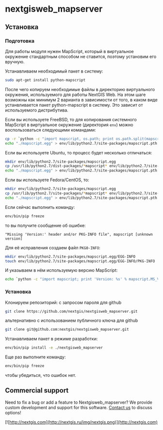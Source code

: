nextgisweb_mapserver
====================

## Установка

### Подготовка

Для работы модуля нужен MapScript, который в виртуальное окружение стандартным способом не ставится, поэтому установим его вручную.

Устанавливаем необходимый пакет в систему:

```bash
sudo apt-get install python-mapscript
```

После чего копируем необходимые файлы в директорию виртуального окружения, используемого для работы NextGIS Web. На этом шаге возможны как минимум 2 варианта в зависимости от того, в каком виде устанвливается пакет python-mapscript в систему. Это зависит от используемого дистрибутива.

Если вы используете FreeBSD, то для копирования системного MapScript в виртуальное окружение (директория `env`) можно воспользоваться следующими командами:

```bash
cp -r `python -c "import mapscript, os.path; print os.path.split(mapscript.__file__)[0]"` env/lib/python2.7/site-packages/mapscript.egg
echo "./mapscript.egg" > env/lib/python2.7/site-packages/mapscript.pth
```

Если вы используете Ubuntu, то процесс будет несколько отличаться:

```bash
mkdir env/lib/python2.7/site-packages/mapscript.egg
cp /usr/lib/python2.7/dist-packages/*mapscript* env/lib/python2.7/site-packages/mapscript.egg
echo "./mapscript.egg" > env/lib/python2.7/site-packages/mapscript.pth
```

Если вы используете Fedora/CentOS, то:

```bash
mkdir env/lib/python2.7/site-packages/mapscript.egg
cp /usr/lib/python2.7/site-packages/*mapscript* env/lib/python2.7/site-packages/mapscript.egg
echo "./mapscript.egg" > env/lib/python2.7/site-packages/mapscript.pth
```



Если сейчас выполнить команду:

```bash
env/bin/pip freeze
```

то вы получите сообщение об ошибке:

    "Missing 'Version:' header and/or PKG-INFO file", mapscript [unknown version]

Для её исправления создаем файл `PKG0-INFO`:

```bash
mkdir env/lib/python2.7/site-packages/mapscript.egg/EGG-INFO
touch env/lib/python2.7/site-packages/mapscript.egg/EGG-INFO/PKG-INFO
```

И указываем в нём используемую версию MapScript:

```bash
echo `python -c "import mapscript; print 'Version: %s' % mapscript.MS_VERSION"` > env/lib/python2.7/site-packages/mapscript.egg/EGG-INFO/PKG-INFO
```

### Установка

Клонируем репозиторий:
с запросом пароля для github

```bash
git clone https://github.com/nextgis/nextgisweb_mapserver.git
```

альтернативно с использованием публичного ключа для github

```bash
git clone git@github.com:nextgis/nextgisweb_mapserver.git
```

Устанавливаем пакет в режиме разработки:

```bash
env/bin/pip install -e ./nextgisweb_mapserver
```
    
Еще раз выполните команду:

```bash
env/bin/pip freeze
```

чтобы убедиться, что ошибок нет.

Commercial support
----------
Need to fix a bug or add a feature to Nextgisweb_mapserver? We provide custom development and support for this software. [Contact us](http://nextgis.ru/en/contact/) to discuss options!

[![http://nextgis.com](http://nextgis.ru/img/nextgis.png)](http://nextgis.com)
